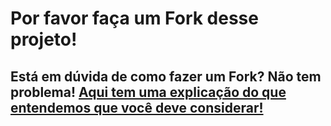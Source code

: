 # Por favor faça um Fork desse projeto!

## Está em dúvida de como fazer um Fork? Não tem problema! [Aqui tem uma explicação do que entendemos que você deve considerar!](https://docs.github.com/en/github/getting-started-with-github/fork-a-repo)

